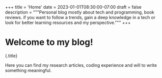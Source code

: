 +++
title = 'Home'
date = 2023-01-01T08:30:00-07:00
draft = false
description = """Personal blog mostly about tech and programming, book reviews.
if you want to follow a trends, gain a deep knowledge in a tech or look for better learning resources and my perspective."""
+++

# Welcome to my blog!
{.title}

Here you can find my research articles, coding experience and will to write something meaningful.
